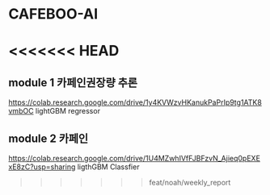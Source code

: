 # CAFEBOO-AI
<<<<<<< HEAD
=======

## module 1 카페인권장량 추론
https://colab.research.google.com/drive/1y4KVWzvHKanukPaPrIp9tg1ATK8vmbOC
lightGBM regressor

## module 2 카페인
https://colab.research.google.com/drive/1U4MZwhIVfFJBFzvN_Ajieq0pEXExE8zC?usp=sharing
ligthGBM Classfier

>>>>>>> feat/noah/weekly_report
